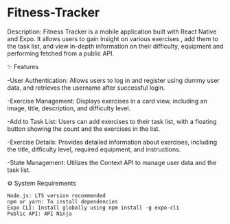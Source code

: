 # Fitness-Tracker 
Description: Fitness Tracker is a mobile application built with React Native and Expo. It allows users to gain insight on various exercises , add them to the task list, and view in-depth information on their difficulty, equipment and performing fetched from a public API. 

✨ Features

-User Authentication: Allows users to log in and register using dummy user data, and retrieves the username after successful login.

-Exercise Management: Displays exercises in a card view, including an image, title, description, and difficulty level.

-Add to Task List: Users can add exercises to their task list, with a floating button showing the count and the exercises in the list.

-Exercise Details: Provides detailed information about exercises, including the title, difficulty level, required equipment, and instructions.

-State Management: Utilizes the Context API to manage user data and the task list.
   
⚙️ System Requirements

    Node.js: LTS version recommended
    npm or yarn: To install dependencies
    Expo CLI: Install globally using npm install -g expo-cli
    Public API: API Ninja
